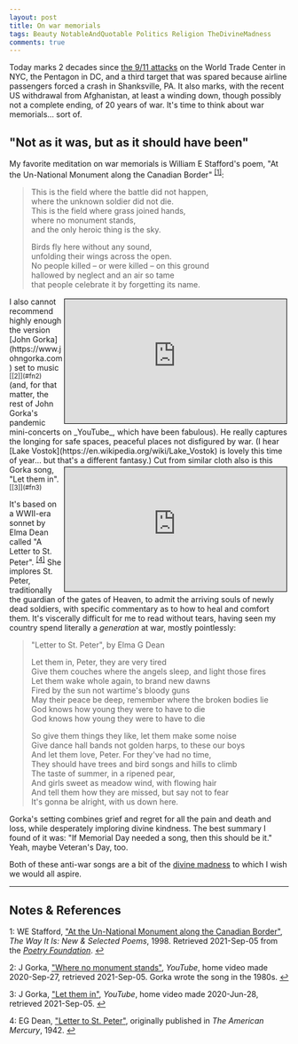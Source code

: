 ```yaml
---
layout: post
title: On war memorials
tags: Beauty NotableAndQuotable Politics Religion TheDivineMadness
comments: true
---
```


Today marks 2 decades since [the 9/11 attacks](https://en.wikipedia.org/wiki/September_11_attacks)
on the World Trade Center in NYC, the Pentagon in DC, and a third target that was
spared because airline passengers forced a crash in Shanksville, PA.  It also marks,
with the recent US withdrawal from Afghanistan, at least a winding down, though possibly not
a complete ending, of 20 years of war.  It's time to think about war memorials&hellip; sort of.  


## "Not as it was, but as it should have been"  

My favorite meditation on war memorials is William E Stafford's poem, "At the
Un-National Monument along the Canadian Border" <sup id="fn1a">[[1]](#fn1)</sup>:  

> This is the field where the battle did not happen,  
> where the unknown soldier did not die.  
> This is the field where grass joined hands,  
> where no monument stands,  
> and the only heroic thing is the sky.  
>  
> Birds fly here without any sound,  
> unfolding their wings across the open.  
> No people killed &ndash; or were killed &ndash; on this ground  
> hallowed by neglect and an air so tame  
> that people celebrate it by forgetting its name.  

<iframe width="400" height="224" src="https://www.youtube.com/embed/VkVhx7QSAx0" allow="accelerometer; encrypted-media; gyroscope; picture-in-picture" allowfullscreen style="float: right; margin: 3px 3px 3px 3px; border: 1px solid #000000;"></iframe>
I also cannot recommend highly enough the version [John Gorka](https://www.johngorka.com) set to
music <sup id="fn2a">[[2]](#fn2)</sup> (and, for that matter, the rest of John Gorka's
pandemic mini-concerts on _YouTube_, which have been fabulous).  He really captures the
longing for safe spaces, peaceful places not disfigured by war.  (I hear
[Lake Vostok](https://en.wikipedia.org/wiki/Lake_Vostok) is lovely this time of
year&hellip; but that's a different fantasy.)  

<iframe width="400" height="224" src="https://www.youtube.com/embed/lqtGAMoRbC8" allow="accelerometer; encrypted-media; gyroscope; picture-in-picture" allowfullscreen style="float: right; margin: 3px 3px 3px 3px; border: 1px solid #000000;"></iframe>
Cut from similar cloth also is this Gorka song, "Let them in".  <sup id="fn3a">[[3]](#fn3)</sup>

It's based on a WWII-era sonnet by Elma Dean called "A Letter to St.
Peter". <sup id="fn4a">[[4]](#fn4)</sup> She implores St. Peter, traditionally the guardian of
the gates of Heaven, to admit the arriving souls of newly dead soldiers, with specific
commentary as to how to heal and comfort them.  It's viscerally difficult for me to read without
tears, having seen my country spend literally a _generation_ at war, mostly pointlessly:  

> "Letter to St. Peter", by Elma G Dean  
>  
> Let them in, Peter, they are very tired  
> Give them couches where the angels sleep, and light those fires  
> Let them wake whole again, to brand new dawns  
> Fired by the sun not wartime's bloody guns  
> May their peace be deep, remember where the broken bodies lie  
> God knows how young they were to have to die  
> God knows how young they were to have to die  
>  
> So give them things they like, let them make some noise  
> Give dance hall bands not golden harps, to these our boys  
> And let them love, Peter. For they've had no time,  
> They should have trees and bird songs and hills to climb  
> The taste of summer, in a ripened pear,  
> And girls sweet as meadow wind, with flowing hair  
> And tell them how they are missed, but say not to fear  
> It's gonna be alright, with us down here.  

Gorka's setting combines grief and regret for all the pain and death and loss, while desperately
imploring divine kindness.  The best summary I found of it was: "If Memorial Day needed a
song, then this should be it."  Yeah, maybe Veteran's Day, too.  

Both of these anti-war songs are a bit of the
[divine madness](https://en.wikipedia.org/wiki/Divine_madness) to which I wish we would all aspire.  

---

## Notes &amp; References  

<!--
<sup id="fn1a">[[1]](#fn1)</sup>
<a id="fn1">1</a>: [↩](#fn1a)  
-->

<a id="fn1">1</a>: WE Stafford, ["At the Un-National Monument along the Canadian Border"](https://www.poetryfoundation.org/poems/52881/at-the-un-national-monument-along-the-canadian-border), _The Way It Is: New & Selected Poems_, 1998.  Retrieved 2021-Sep-05 from the [_Poetry Foundation_](https://www.poetryfoundation.org/). [↩](#fn1a)  

<a id="fn2">2</a>: J Gorka, ["Where no monument stands"](https://www.youtube.com/watch?v=VkVhx7QSAx0), _YouTube_, home video made 2020-Sep-27, retrieved 2021-Sep-05. Gorka wrote the song in the 1980s. [↩](#fn2a)  

<a id="fn3">3</a>: J Gorka, ["Let them in"](https://www.youtube.com/watch?v=lqtGAMoRbC8), _YouTube_, home video made 2020-Jun-28, retrieved 2021-Sep-05. [↩](#fn3a)  

<a id="fn4">4</a>: EG Dean, ["Letter to St. Peter"](https://patch.com/new-hampshire/hampton-northhampton/bp--a-prayer-for-our-fallen-soldiers), originally published in _The American Mercury_, 1942. [↩](#fn4a)  
